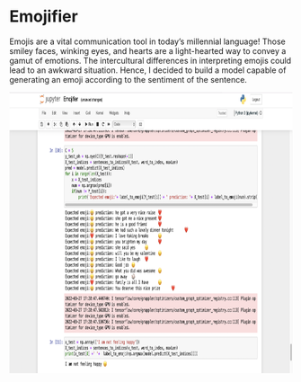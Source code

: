 # Emojifier
Emojis are a vital communication tool in today’s millennial language! Those smiley faces, winking eyes, and hearts are a light-hearted way to convey a gamut of emotions. The intercultural differences in interpreting emojis could lead to an awkward situation. Hence, I decided to build a model capable of generating an emoji according to the sentiment of the sentence.

<a href="url"><img src="https://github.com/rodeketan/Emojifier/blob/master/Screenshots/S1.png" align="left" height="500" width="1000"></a>
